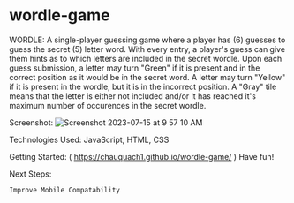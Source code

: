 # wordle-game
WORDLE: A single-player guessing game where a player has (6) guesses to guess the secret (5) letter word. With every entry, a player's guess can give them hints as to which letters are included in the secret wordle. Upon each guess submission, a letter may turn "Green" if it is present and in the correct position as it would be in the secret word. A letter may turn "Yellow" if it is present in the wordle, but it is in the incorrect position. A "Gray" tile means that the letter is either not included and/or it has reached it's maximum number of occurences in the secret wordle.

Screenshot: ![Screenshot 2023-07-15 at 9 57 10 AM](https://github.com/chauquach1/wordle-game/assets/110010009/4f22708c-37b7-4809-9dfb-4979fe5f4bc1)

Technologies Used: JavaScript, HTML, CSS

Getting Started: ( https://chauquach1.github.io/wordle-game/ ) Have fun!

Next Steps: 
```
Improve Mobile Compatability
```
